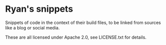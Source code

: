 # Ryan's snippets

Snippets of code in the context of their build files, to be linked from sources
like a blog or social media.

These are all licensed under Apache 2.0, see LICENSE.txt for details.

